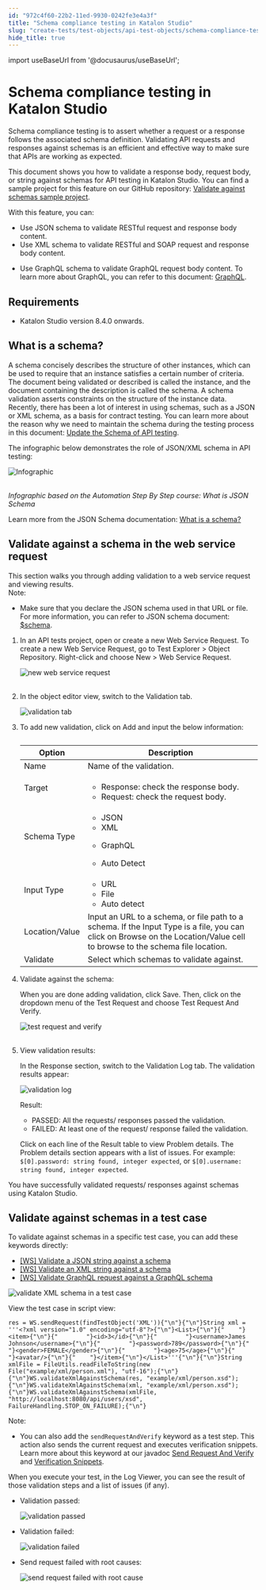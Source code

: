 ```yaml
---
id: "972c4f60-22b2-11ed-9930-0242fe3e4a3f"
title: "Schema compliance testing in Katalon Studio"
slug: "create-tests/test-objects/api-test-objects/schema-compliance-testing-in-katalon-studio"
hide_title: true
---
```

import useBaseUrl from '@docusaurus/useBaseUrl';


# <a id="id" class="anchor_top_offset"/><a id="ariaid-title1" class="anchor_top_offset"/>Schema compliance testing in <span xmlns="http://www.w3.org/1999/xhtml" className="ph">Katalon Studio</span> 

<p xmlns="http://www.w3.org/1999/xhtml" className="p">Schema compliance testing is to assert whether a request or a response follows the associated schema definition. Validating API requests and responses against schemas is an efficient and effective way to make sure that APIs are working as expected.</p> 
<p xmlns="http://www.w3.org/1999/xhtml" className="p">This document shows you how to validate a response body, request body, or string against schemas for API testing in Katalon Studio. You can find a sample project for this feature on our GitHub repository: <a className="xref j-external-link" href="https://github.com/katalon-studio-samples/studio-schema-validation-example" target="_blank">Validate against schemas sample project</a>.</p> 
<p xmlns="http://www.w3.org/1999/xhtml" className="p">With this feature, you can:</p> 
<ul xmlns="http://www.w3.org/1999/xhtml" className="ul"><li className="li">Use JSON schema to validate RESTful request and response body content.</li><li className="li">Use XML schema to validate RESTful and SOAP request and response body content.</li><li className="li"><p className="p">Use GraphQL schema to validate GraphQL request body content. To learn more about GraphQL, you can refer to this document: <a className="xref" href="/docs/create-tests/test-objects/api-test-objects/graphql-in-katalon-studio">GraphQL</a>.</p></li></ul> 

## Requirements

<div xmlns="http://www.w3.org/1999/xhtml" className="p"><ul className="ul"><li className="li"><p className="p">Katalon Studio version 8.4.0 onwards.</p></li></ul></div>

## <a id="id_1" class="anchor_top_offset"/>What is a schema?

<p xmlns="http://www.w3.org/1999/xhtml" className="p">A schema concisely describes the structure of other instances, which can be used to require that an instance satisfies a certain number of criteria. The document being validated or described is called the instance, and the document containing the description is called the schema. A schema validation asserts constraints on the structure of the instance data. Recently, there has been a lot of interest in using schemas, such as a JSON or XML schema, as a basis for contract testing. You can learn more about the reason why we need to maintain the schema during the testing process in this document: <a className="xref" href="/docs/create-tests/introduction-to-test-creation/introduction-to-api-testing-in-katalon-studio#id_22">Update the Schema of API testing</a>.</p> 
<p xmlns="http://www.w3.org/1999/xhtml" className="p">The infographic below demonstrates the role of JSON/XML schema in API testing:</p> 
<p xmlns="http://www.w3.org/1999/xhtml" className="p"><img className="image" src={useBaseUrl("https://github.com/katalon-studio/docs-images/raw/master/katalon-studio/docs/schema-validation/Validate-Format.png")} width={500} alt="Infographic" /><br /><br /></p> 
<p xmlns="http://www.w3.org/1999/xhtml" className="p"><em className="ph i">Infographic based on the Automation Step By Step course: What is JSON Schema</em></p> 
<p xmlns="http://www.w3.org/1999/xhtml" className="p">Learn more from the JSON Schema documentation: <a className="xref j-external-link" href="https://json-schema.org/understanding-json-schema/about.html#about" target="_blank">What is a schema?</a> </p> 

## <a id="id_2" class="anchor_top_offset"/>Validate against a schema in the web service request

<div xmlns="http://www.w3.org/1999/xhtml" className="p">This section walks you through adding validation to a web service request and viewing results.<div className="note note note_note"><span className="note__title">Note:</span> 
    <ul className="ul"><li className="li">
        <p className="p">Make sure that you declare the JSON schema used in that URL or file. For more information, you can refer to JSON schema document: <a className="xref j-external-link" href="https://json-schema.org/understanding-json-schema/reference/schema.html#schema" target="_blank">$schema</a>.</p>
      </li></ul>
  </div></div>
<ol xmlns="http://www.w3.org/1999/xhtml" className="ol"><li className="li">     <p className="p">In an API tests project, open or create a new <span className="ph uicontrol">Web Service Request</span>. To create a new <span className="ph uicontrol">Web Service Request</span>, go to <span className="ph uicontrol">Test Explorer</span> &gt; <span className="ph uicontrol">Object Repository</span>. Right-click and choose <span className="ph uicontrol">New</span> &gt; <span className="ph uicontrol">Web Service Request</span>.</p>     <p className="p"> <img className="image" src={useBaseUrl("https://github.com/katalon-studio/docs-images/raw/master/katalon-studio/docs/schema-validation/new-web-service-request.png")} width={500} alt="new web service request" /><br /><br />     </p>   </li><li className="li">     <p className="p">In the object editor view, switch to the <span className="ph uicontrol">Validation</span> tab.</p>     <p className="p"><img className="image" src={useBaseUrl("/9721c810-22b2-11ed-9930-0242fe3e4a3f.png")} alt="validation tab" />     </p>   </li><li className="li">     <p className="p">To add new validation, click on <span className="ph uicontrol">Add</span> and input the below information:</p>     <table className="table anchor_top_offset" id="id_2__d281d66a-c33a-4ec7-8f90-cd211a8b9bd2"><caption /><colgroup><col /><col /></colgroup><thead className="thead"><tr className><th className="entry anchor_top_offset" id="id_2__d281d66a-c33a-4ec7-8f90-cd211a8b9bd2__entry__1">Option</th><th className="entry anchor_top_offset" id="id_2__d281d66a-c33a-4ec7-8f90-cd211a8b9bd2__entry__2">Description</th></tr></thead><tbody className="tbody"><tr className><td className="entry" headers="id_2__d281d66a-c33a-4ec7-8f90-cd211a8b9bd2__entry__1 id_2__d281d66a-c33a-4ec7-8f90-cd211a8b9bd2__entry__2 ">Name</td><td className="entry" headers="id_2__d281d66a-c33a-4ec7-8f90-cd211a8b9bd2__entry__1 id_2__d281d66a-c33a-4ec7-8f90-cd211a8b9bd2__entry__2 ">Name of the validation.</td></tr><tr className><td className="entry" headers="id_2__d281d66a-c33a-4ec7-8f90-cd211a8b9bd2__entry__1 id_2__d281d66a-c33a-4ec7-8f90-cd211a8b9bd2__entry__2 ">Target</td><td className="entry" headers="id_2__d281d66a-c33a-4ec7-8f90-cd211a8b9bd2__entry__1 id_2__d281d66a-c33a-4ec7-8f90-cd211a8b9bd2__entry__2 ">             <ul className="ul"><li className="li">Response: check the response body.</li><li className="li">Request: check the request body.</li></ul>           </td></tr><tr className><td className="entry" headers="id_2__d281d66a-c33a-4ec7-8f90-cd211a8b9bd2__entry__1 id_2__d281d66a-c33a-4ec7-8f90-cd211a8b9bd2__entry__2 ">Schema Type</td><td className="entry" headers="id_2__d281d66a-c33a-4ec7-8f90-cd211a8b9bd2__entry__1 id_2__d281d66a-c33a-4ec7-8f90-cd211a8b9bd2__entry__2 ">             <ul className="ul"><li className="li">JSON</li><li className="li">XML</li><li className="li">                 <p className="p">GraphQL</p>               </li><li className="li">Auto Detect</li></ul>           </td></tr><tr className><td className="entry" headers="id_2__d281d66a-c33a-4ec7-8f90-cd211a8b9bd2__entry__1 id_2__d281d66a-c33a-4ec7-8f90-cd211a8b9bd2__entry__2 ">Input Type</td><td className="entry" headers="id_2__d281d66a-c33a-4ec7-8f90-cd211a8b9bd2__entry__1 id_2__d281d66a-c33a-4ec7-8f90-cd211a8b9bd2__entry__2 ">             <ul className="ul"><li className="li">URL</li><li className="li">File</li><li className="li">Auto detect</li></ul>           </td></tr><tr className><td className="entry" headers="id_2__d281d66a-c33a-4ec7-8f90-cd211a8b9bd2__entry__1 id_2__d281d66a-c33a-4ec7-8f90-cd211a8b9bd2__entry__2 ">Location/Value</td><td className="entry" headers="id_2__d281d66a-c33a-4ec7-8f90-cd211a8b9bd2__entry__1 id_2__d281d66a-c33a-4ec7-8f90-cd211a8b9bd2__entry__2 ">Input an URL to a schema, or file path to a schema. If the <span className="ph uicontrol">Input Type</span> is a file, you can click on <span className="ph uicontrol">Browse</span> on the <span className="ph uicontrol">Location/Value</span> cell to browse to the schema file location.</td></tr><tr className><td className="entry" headers="id_2__d281d66a-c33a-4ec7-8f90-cd211a8b9bd2__entry__1 id_2__d281d66a-c33a-4ec7-8f90-cd211a8b9bd2__entry__2 ">Validate</td><td className="entry" headers="id_2__d281d66a-c33a-4ec7-8f90-cd211a8b9bd2__entry__1 id_2__d281d66a-c33a-4ec7-8f90-cd211a8b9bd2__entry__2 ">Select which schemas to validate against.</td></tr></tbody></table>   </li><li className="li">     <p className="p">Validate against the schema:</p>     <p className="p">When you are done adding validation, click <span className="ph uicontrol">Save</span>. Then, click on the dropdown menu of the <span className="ph uicontrol">Test Request</span> and choose <span className="ph uicontrol">Test Request And Verify</span>.</p>     <p className="p"> <img className="image" src={useBaseUrl("https://github.com/katalon-studio/docs-images/raw/master/katalon-studio/docs/schema-validation/test-request-and-verify.png")} width={250} alt="test request and verify" /><br /><br />     </p>   </li><li className="li">     <p className="p">View validation results:</p>     <p className="p">In the <span className="ph uicontrol">Response</span> section, switch to the <span className="ph uicontrol">Validation Log</span> tab. The validation results appear:</p>     <p className="p"><img className="image" src={useBaseUrl("/9723eaf0-22b2-11ed-9930-0242fe3e4a3f.png")} alt="validation log" /></p>     <div className="p"> <span className="ph uicontrol">Result</span>: <ul className="ul"><li className="li"><span className="ph uicontrol">PASSED</span>: All the requests/ responses passed the validation.</li><li className="li"><span className="ph uicontrol">FAILED</span>: At least one of the request/ response failed the validation.</li></ul></div>     <p className="p">Click on each line of the <span className="ph uicontrol">Result</span> table to view <span className="ph uicontrol">Problem details</span>. The <span className="ph uicontrol">Problem details</span> section appears with a list of issues. For example: <code className="ph codeph">$[0].password: string found, integer expected</code>, or <code className="ph codeph">$[0].username: string found, integer expected</code>.</p>   </li></ol> 
<p xmlns="http://www.w3.org/1999/xhtml" className="p">You have successfully validated requests/ responses against schemas using Katalon Studio.</p> 

## <a id="id_3" class="anchor_top_offset"/>Validate against schemas in a test case

<p xmlns="http://www.w3.org/1999/xhtml" className="p">To validate against schemas in a specific test case, you can add these keywords directly:</p> 
<ul xmlns="http://www.w3.org/1999/xhtml" className="ul"><li className="li"><a className="xref" href="/docs/create-tests/keywords/keyword-description-in-katalon-studio/web-service-keywords/ws-validate-json-string-against-a-schema">[WS] Validate a JSON string against a schema</a></li><li className="li"><a className="xref" href="/docs/create-tests/keywords/keyword-description-in-katalon-studio/web-service-keywords/ws-validate-an-xml-string-against-a-schema">[WS] Validate an XML string against a schema</a></li><li className="li"><a className="xref" href="/docs/create-tests/keywords/keyword-description-in-katalon-studio/web-service-keywords/ws-validate-graphql-request-against-a-graphql-schema">[WS] Validate GraphQL request against a GraphQL schema</a></li></ul> 
<p xmlns="http://www.w3.org/1999/xhtml" className="p"><img className="image" src={useBaseUrl("/97299040-22b2-11ed-9930-0242fe3e4a3f.png")} alt="validate XML schema in a test case" /></p> 
<p xmlns="http://www.w3.org/1999/xhtml" className="p"> View the test case in script view: </p> 
<pre xmlns="http://www.w3.org/1999/xhtml" className="pre codeblock"><code>res = WS.sendRequest(findTestObject('XML')){"\n"}{"\n"}String xml = '''&lt;?xml version="1.0" encoding="utf-8"?&gt;{"\n"}&lt;List&gt;{"\n"}{"    "}&lt;item&gt;{"\n"}{"        "}&lt;id&gt;3&lt;/id&gt;{"\n"}{"        "}&lt;username&gt;James Johnson&lt;/username&gt;{"\n"}{"        "}&lt;password&gt;789&lt;/password&gt;{"\n"}{"        "}&lt;gender&gt;FEMALE&lt;/gender&gt;{"\n"}{"        "}&lt;age&gt;75&lt;/age&gt;{"\n"}{"        "}&lt;avatar/&gt;{"\n"}{"    "}&lt;/item&gt;{"\n"}&lt;/List&gt;'''{"\n"}{"\n"}String xmlFile = FileUtils.readFileToString(new File("example/xml/person.xml"), "utf-16");{"\n"}{"\n"}WS.validateXmlAgainstSchema(res, "example/xml/person.xsd");{"\n"}WS.validateXmlAgainstSchema(xml, "example/xml/person.xsd");{"\n"}WS.validateXmlAgainstSchema(xmlFile, "http://localhost:8080/api/users/xsd", FailureHandling.STOP_ON_FAILURE);{"\n"}</code></pre> 
<div xmlns="http://www.w3.org/1999/xhtml" className="note note note_note"><span className="note__title">Note:</span> <ul className="ul"><li className="li">You can also add the <code className="ph codeph">sendRequestAndVerify</code> keyword as a test step. This action also sends the current request and executes verification snippets. Learn more about this keyword at our javadoc <a className="xref j-external-link" href="https://api-docs.katalon.com/com/kms/katalon/core/webservice/keyword/builtin/SendRequestAndVerifyKeyword.html" target="_blank">Send Request And Verify</a> and <a className="xref" href="/docs/create-tests/test-objects/api-test-objects/verification-snippets-in-katalon-studio">Verification Snippets</a>.</li></ul></div>
<p xmlns="http://www.w3.org/1999/xhtml" className="p">When you execute your test, in the <span className="ph uicontrol">Log Viewer</span>, you can see the result of those validation steps and a list of issues (if any).</p> 
<ul xmlns="http://www.w3.org/1999/xhtml" className="ul"><li className="li"><p className="p">Validation passed:</p><p className="p"><img className="image" src={useBaseUrl("/97287ed0-22b2-11ed-9930-0242fe3e4a3f.png")} alt="validation passed" /></p></li><li className="li"><p className="p">Validation failed:</p><p className="p"><img className="image" src={useBaseUrl("/97274650-22b2-11ed-9930-0242fe3e4a3f.png")} alt="validation failed" /></p></li><li className="li"><p className="p">Send request failed with root causes:</p><p className="p"><img className="image" src={useBaseUrl("/9725e6c0-22b2-11ed-9930-0242fe3e4a3f.png")} alt="send request failed with root cause" /></p></li></ul> 
